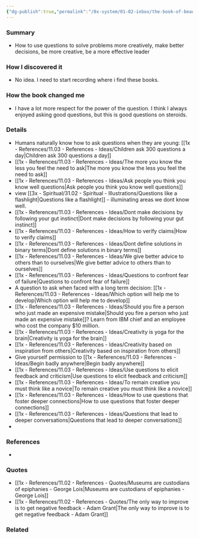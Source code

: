 ```yaml
---
{"dg-publish":true,"permalink":"/0x-system/01-02-inbox/the-book-of-beautiful-questions-warren-berger/","title":"The book of Beautiful Questions - Warren Berger","dgShowBacklinks":false}
---
```



### Summary
- How to use questions to solve problems more creatively, make better decisions, be more creative, be  a more effective leader

### How I discovered it
- No idea. I need to start recording where i find these books.

### How the book changed me
- I have a lot more respect for the power of the question. I think I always enjoyed asking good questions, but this is good questions on steroids.

### Details
- Humans naturally know how to ask questions when they are young: [[1x - References/11.03 - References - Ideas/Children ask 300 questions a day\|Children ask 300 questions a day]]
- [[1x - References/11.03 - References - Ideas/The more you know the less you feel the need to ask\|The more you know the less you feel the need to ask]]
- [[1x - References/11.03 - References - Ideas/Ask people you think you know well questions\|Ask people you think you know well questions]]
- view [[3x - Spiritual/31.02 - Spiritual - Illustrations/Questions like a flashlight\|Questions like a flashlight]] - illuminating areas we dont know well.
- [[1x - References/11.03 - References - Ideas/Dont make decisions by following your gut instinct\|Dont make decisions by following your gut instinct]]
- [[1x - References/11.03 - References - Ideas/How to verify claims\|How to verify claims]]
- [[1x - References/11.03 - References - Ideas/Dont define solutions in binary terms\|Dont define solutions in binary terms]]
- [[1x - References/11.03 - References - Ideas/We give better advice to others than to ourselves\|We give better advice to others than to ourselves]]
- [[1x - References/11.03 - References - Ideas/Questions to confront fear of failure\|Questions to confront fear of failure]]
- A question to ask when faced with a long term decision: [[1x - References/11.03 - References - Ideas/Which option will help me to develop\|Which option will help me to develop]]
- [[1x - References/11.03 - References - Ideas/Should you fire a person who just made an expensive mistake\|Should you fire a person who just made an expensive mistake]]? Learn from IBM chief and an employee who cost the company $10 million.
- [[1x - References/11.03 - References - Ideas/Creativity is yoga for the brain\|Creativity is yoga for the brain]]
- [[1x - References/11.03 - References - Ideas/Creativity based on inspiration from others\|Creativity based on inspiration from others]]
- Give yourself permission to [[1x - References/11.03 - References - Ideas/Begin badly anywhere\|Begin badly anywhere]]
- [[1x - References/11.03 - References - Ideas/Use questions to elicit feedback and criticism\|Use questions to elicit feedback and criticism]]
- [[1x - References/11.03 - References - Ideas/To remain creative you must think like a novice\|To remain creative you must think like a novice]]
- [[1x - References/11.03 - References - Ideas/How to use questions that foster deeper connections\|How to use questions that foster deeper connections]]
- [[1x - References/11.03 - References - Ideas/Questions that lead to deeper conversations\|Questions that lead to deeper conversations]]
- 

### References
- 

### Quotes
- [[1x - References/11.02 - References - Quotes/Museums are custodians of epiphanies - George Lois\|Museums are custodians of epiphanies - George Lois]]
- [[1x - References/11.02 - References - Quotes/The only way to improve is to get negative feedback - Adam Grant\|The only way to improve is to get negative feedback - Adam Grant]]

### Related

